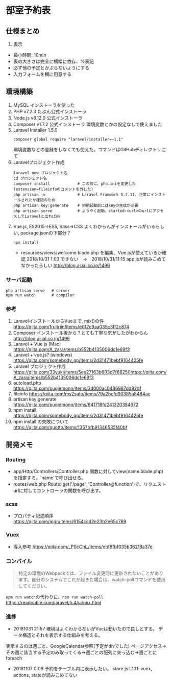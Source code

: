 # 部室予約表

## 仕様まとめ
1. 表示
* 最小時間: 10min
* 表の大きさは完全に横幅に依存、%表記
* 必ず他の予定とかぶらないようにする
* 入力フォームを横に用意する

## 環境構築
1. MySQL
インストーラを使った
1. PHP v7.2.3
たぶん公式インストーラ
1. Node.js v8.12.0
公式インストーラ
1. Composer v1.7.2
    公式インストーラ
    環境変数とかの設定なしで使えました
1. Laravel Installer 1.5.0
    ```
    composer global require "laravel/installer=~1.1"
    ```
    環境変数などの登録をしなくても使えた。コマンドはGitHubディレクトリにて
1. Laravelプロジェクト作成
    ```
    laravel new プロジェクト名
    cd プロジェクト名
    composer install            # この前に、php.iniを変更した(extension=fileinfoのコメントを外した)
    php artisan -v              # Laravel Framwork 5.7.11, 正常にインストールされたか確認のため
    php artisan key:generate    # 初期起動前にはkeyの生成が必要
    php artisan serve           # ようやく起動、started:<url>のurlにアクセスしてLaravelと出ればok
    ```
1. Vue.js, ES2015=>ES5, Sass=>CSS
    よくわからんがインストールがいるらしい, package.jsonの下部分？
    ```
    npm install
    ```
    * resources/views/welcome.blade.php を編集、Vue.jsが使えているか確認
    2018/10/31 1:03 できない　->　2018/10/31/11:15 app.jsが読みこめてなかったらしい
    http://blog.asial.co.jp/1496


### サーバ起動
```
php artisan serve   # server
npm run watch       # compiler
```

### 参考
1. LaravelインストールからVueまで, mix()の件
https://qiita.com/fruitriin/items/e0f2c9aa035c3ff2c874
1. Composer インストール後から？とても丁寧な気がしたがわからん
http://blog.asial.co.jp/1496
1. Laravel + Vue.js (Mac)
https://qiita.com/A_zara/items/b552b4135006dc1e69f3
1. Laravel + vue.js? (windows)
https://qiita.com/somebody_gp/items/2d31471bebf9164425fe
1. Laravel プロジェクト作成
https://qiita.com/33yuki/items/5ee27163b603d7f68250https://qiita.com/A_zara/items/b552b4135006dc1e69f3
1. autoload.php
https://qiita.com/pugiemonn/items/3d000ac0486987dd92df
1. fileinfo
https://qiita.com/ms2sato/items/79a2bcfd90385a8484ac
1. artisan key:generate
https://qiita.com/pugiemonn/items/641718fd241320384972
1. npm install
https://qiita.com/somebody_gp/items/2d31471bebf9164425fe
1. npm install の失敗について
https://qiita.com/quotto/items/1357bfb91346535f40bf


## 開発メモ
### Routing
* app/Http/Controllers/Controller.php
関数に対してview(name.blade.php)を指定する。'name'で呼び出せる。
* routes/web.php
Route::get('/page', 'Controller@function')で、リクエストurlに対してコントローラの関数を呼び出す。

### scss
* プロパティ記述順序
https://qiita.com/mgn/items/6154ccd2e23b2e65c769

### Vuex
* 導入参考
https://qiita.com/_P0cChi_/items/ebf8fbf035b36218a37e

### コンパイル
> 特定の環境のWebpackでは、ファイル変更時に更新されないことがあります。自分のシステムでこれが起きた場合は、watch-pollコマンドを使用してください。

``` npm run watch ```の代わりに、``` npm run watch-poll ```
https://readouble.com/laravel/5.4/ja/mix.html

### 進捗
* 20181031 21:57
環境はよくわからないがVueは動いたので良しとする。
データ構造とそれを表示する仕組みを考える。

表示するのは週ごと、GoogleCalendar参照(予定がdivでした)
ページアクセス->その週に該当する予定のみ取ってくる->週ごとの配列に突っ込む->週ごとにforeach

* 20181107 0:09
予約をテーブル内に表示したい。
store.js L101: vuex, actions, stateが読みこめてない

